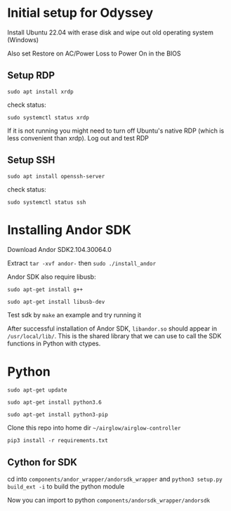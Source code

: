 # Initial setup for Odyssey

Install Ubuntu 22.04 with erase disk and wipe out old operating system (Windows)

Also set Restore on AC/Power Loss to Power On in the BIOS
## Setup RDP

`sudo apt install xrdp`

check status:

`sudo systemctl status xrdp`

If it is not running you might need to turn off Ubuntu's native RDP (which is less convenient than xrdp).
Log out and test RDP

## Setup SSH

`sudo apt install openssh-server`

check status:

`sudo systemctl status ssh`


# Installing Andor SDK

Download Andor SDK2.104.30064.0

Extract `tar -xvf andor-` then `sudo ./install_andor`


Andor SDK also require libusb:

`sudo apt-get install g++`

`sudo apt-get install libusb-dev`

Test sdk by `make` an example and try running it

After successful installation of Andor SDK, `libandor.so` should appear in `/usr/local/lib/`. This is the shared library that we can use to call the SDK functions in Python with ctypes.

# Python
`sudo apt-get update`

`sudo apt-get install python3.6`

`sudo apt-get install python3-pip`

Clone this repo into home dir `~/airglow/airglow-controller`

`pip3 install -r requirements.txt`

## Cython for SDK

cd into `components/andor_wrapper/andorsdk_wrapper` and `python3 setup.py build_ext -i` to build the python module

Now you can import to python `components/andorsdk_wrapper/andorsdk`
